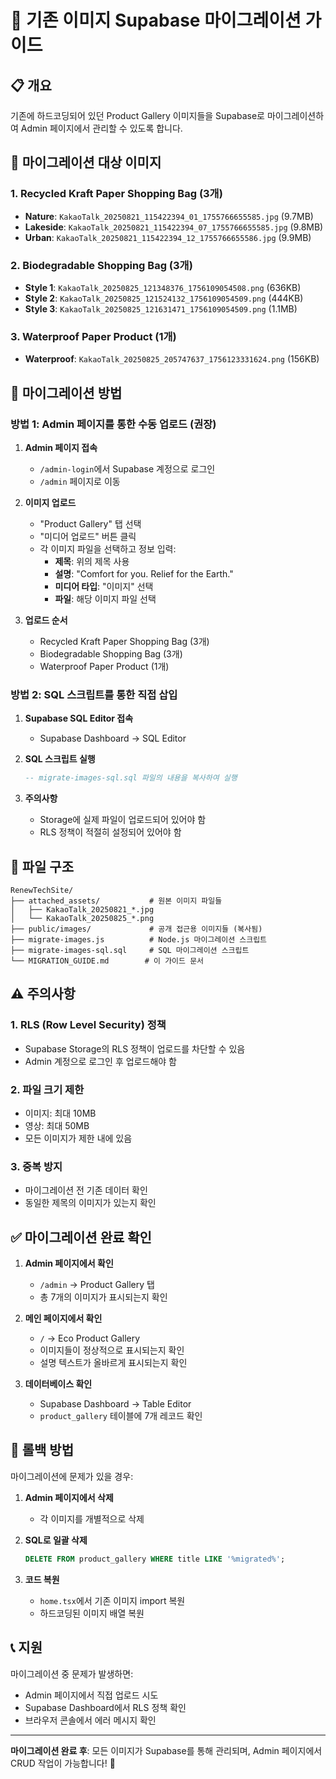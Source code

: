 # 🚀 기존 이미지 Supabase 마이그레이션 가이드

## 📋 개요
기존에 하드코딩되어 있던 Product Gallery 이미지들을 Supabase로 마이그레이션하여 Admin 페이지에서 관리할 수 있도록 합니다.

## 🎯 마이그레이션 대상 이미지

### 1. Recycled Kraft Paper Shopping Bag (3개)
- **Nature**: `KakaoTalk_20250821_115422394_01_1755766655585.jpg` (9.7MB)
- **Lakeside**: `KakaoTalk_20250821_115422394_07_1755766655585.jpg` (9.8MB)
- **Urban**: `KakaoTalk_20250821_115422394_12_1755766655586.jpg` (9.9MB)

### 2. Biodegradable Shopping Bag (3개)
- **Style 1**: `KakaoTalk_20250825_121348376_1756109054508.png` (636KB)
- **Style 2**: `KakaoTalk_20250825_121524132_1756109054509.png` (444KB)
- **Style 3**: `KakaoTalk_20250825_121631471_1756109054509.png` (1.1MB)

### 3. Waterproof Paper Product (1개)
- **Waterproof**: `KakaoTalk_20250825_205747637_1756123331624.png` (156KB)

## 🔧 마이그레이션 방법

### 방법 1: Admin 페이지를 통한 수동 업로드 (권장)

1. **Admin 페이지 접속**
   - `/admin-login`에서 Supabase 계정으로 로그인
   - `/admin` 페이지로 이동

2. **이미지 업로드**
   - "Product Gallery" 탭 선택
   - "미디어 업로드" 버튼 클릭
   - 각 이미지 파일을 선택하고 정보 입력:
     - **제목**: 위의 제목 사용
     - **설명**: "Comfort for you. Relief for the Earth."
     - **미디어 타입**: "이미지" 선택
     - **파일**: 해당 이미지 파일 선택

3. **업로드 순서**
   - Recycled Kraft Paper Shopping Bag (3개)
   - Biodegradable Shopping Bag (3개)
   - Waterproof Paper Product (1개)

### 방법 2: SQL 스크립트를 통한 직접 삽입

1. **Supabase SQL Editor 접속**
   - Supabase Dashboard → SQL Editor

2. **SQL 스크립트 실행**
   ```sql
   -- migrate-images-sql.sql 파일의 내용을 복사하여 실행
   ```

3. **주의사항**
   - Storage에 실제 파일이 업로드되어 있어야 함
   - RLS 정책이 적절히 설정되어 있어야 함

## 📁 파일 구조

```
RenewTechSite/
├── attached_assets/           # 원본 이미지 파일들
│   ├── KakaoTalk_20250821_*.jpg
│   └── KakaoTalk_20250825_*.png
├── public/images/             # 공개 접근용 이미지들 (복사됨)
├── migrate-images.js          # Node.js 마이그레이션 스크립트
├── migrate-images-sql.sql     # SQL 마이그레이션 스크립트
└── MIGRATION_GUIDE.md        # 이 가이드 문서
```

## ⚠️ 주의사항

### 1. RLS (Row Level Security) 정책
- Supabase Storage의 RLS 정책이 업로드를 차단할 수 있음
- Admin 계정으로 로그인 후 업로드해야 함

### 2. 파일 크기 제한
- 이미지: 최대 10MB
- 영상: 최대 50MB
- 모든 이미지가 제한 내에 있음

### 3. 중복 방지
- 마이그레이션 전 기존 데이터 확인
- 동일한 제목의 이미지가 있는지 확인

## ✅ 마이그레이션 완료 확인

1. **Admin 페이지에서 확인**
   - `/admin` → Product Gallery 탭
   - 총 7개의 이미지가 표시되는지 확인

2. **메인 페이지에서 확인**
   - `/` → Eco Product Gallery
   - 이미지들이 정상적으로 표시되는지 확인
   - 설명 텍스트가 올바르게 표시되는지 확인

3. **데이터베이스 확인**
   - Supabase Dashboard → Table Editor
   - `product_gallery` 테이블에 7개 레코드 확인

## 🔄 롤백 방법

마이그레이션에 문제가 있을 경우:

1. **Admin 페이지에서 삭제**
   - 각 이미지를 개별적으로 삭제

2. **SQL로 일괄 삭제**
   ```sql
   DELETE FROM product_gallery WHERE title LIKE '%migrated%';
   ```

3. **코드 복원**
   - `home.tsx`에서 기존 이미지 import 복원
   - 하드코딩된 이미지 배열 복원

## 📞 지원

마이그레이션 중 문제가 발생하면:
- Admin 페이지에서 직접 업로드 시도
- Supabase Dashboard에서 RLS 정책 확인
- 브라우저 콘솔에서 에러 메시지 확인

---

**마이그레이션 완료 후**: 모든 이미지가 Supabase를 통해 관리되며, Admin 페이지에서 CRUD 작업이 가능합니다! 🎉
